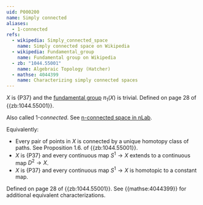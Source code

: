 ```yaml
---
uid: P000200
name: Simply connected
aliases:
  - 1-connected
refs:
  - wikipedia: Simply_connected_space
    name: Simply connected space on Wikipedia
  - wikipedia: Fundamental_group
    name: Fundamental group on Wikipedia
  - zb: "1044.55001"
    name: Algebraic Topology (Hatcher)
  - mathse: 4044399
    name: Characterizing simply connected spaces
---
```


$X$ is {P37} and the [fundamental group](https://en.wikipedia.org/wiki/Fundamental_group) $\pi_1(X)$ is trivial. Defined on page 28 of {{zb:1044.55001}}.

Also called $1$-*connected*.  See [n-connected space in nLab](https://ncatlab.org/nlab/show/n-connected+space).

Equivalently: 
- Every pair of points in $X$ is connected by a unique homotopy class of paths. See Proposition 1.6. of {{zb:1044.55001}}.
- $X$ is {P37} and every continuous map $S^1 \to X$ extends to a continuous map $D^2 \to X$. 
- $X$ is {P37} and every continuous map $S^1 \to X$ is homotopic to a constant map.

Defined on page 28 of {{zb:1044.55001}}. See {{mathse:4044399}} for additional equivalent characterizations.
